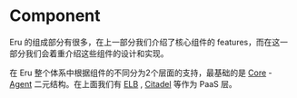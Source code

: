 # Component

Eru 的组成部分有很多，在上一部分我们介绍了核心组件的 features，而在这一部分我们会着重介绍这些组件的设计和实现。

在 Eru 整个体系中根据组件的不同分为2个层面的支持，最基础的是 [Core](https://github.com/projecteru2/core) - [Agent](https://github.com/projecteru2/agent) 二元结构。在上面我们有 [ELB](https://github.com/projecteru2/elb) , [Citadel](https://github.com/projecteru2/citadel) 等作为 PaaS 层。

